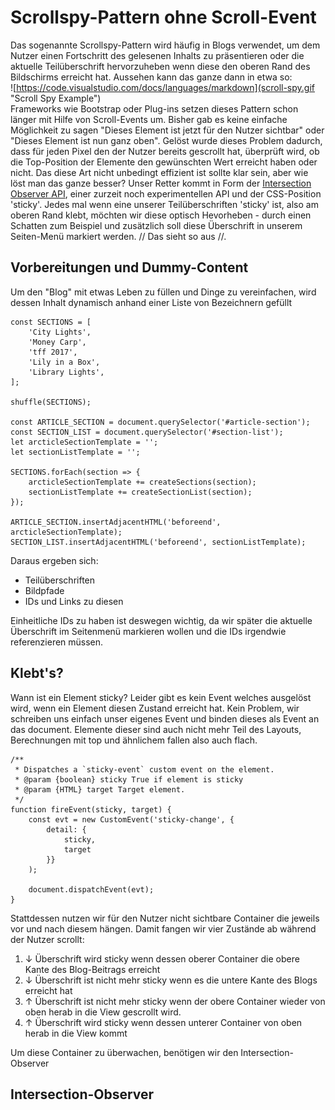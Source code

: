# Scrollspy-Pattern ohne Scroll-Event

Das sogenannte Scrollspy-Pattern wird häufig in Blogs verwendet,
um dem Nutzer einen Fortschritt des gelesenen Inhalts zu präsentieren
oder die aktuelle Teilüberschrift hervorzuheben wenn diese den oberen Rand des Bildschirms erreicht hat.
Aussehen kann das ganze dann in etwa so:<br>
![https://code.visualstudio.com/docs/languages/markdown](scroll-spy.gif "Scroll Spy Example")<br>
Frameworks wie Bootstrap oder Plug-ins setzen dieses Pattern schon länger mit Hilfe von Scroll-Events um.
Bisher gab es keine einfache Möglichkeit zu sagen "Dieses Element ist jetzt für den Nutzer sichtbar"
oder "Dieses Element ist nun ganz oben". Gelöst wurde dieses Problem dadurch, dass für jeden Pixel den der Nutzer bereits gescrollt hat, überprüft wird, ob die Top-Position der Elemente den gewünschten Wert erreicht haben oder nicht.
Das diese Art nicht unbedingt effizient ist sollte klar sein, aber wie löst man das ganze besser?
Unser Retter kommt in Form der [Intersection Observer API](https://developer.mozilla.org/en-US/docs/Web/API/Intersection_Observer_API), einer zurzeit noch experimentellen API und der CSS-Position 'sticky'. Jedes mal wenn eine unserer Teilüberschriften 'sticky' ist, also am oberen Rand klebt, möchten wir diese optisch Hevorheben - durch einen Schatten zum Beispiel und zusätzlich soll diese Überschrift in unserem Seiten-Menü markiert werden. // Das sieht so aus //.

## Vorbereitungen und Dummy-Content
Um den "Blog" mit etwas Leben zu füllen und Dinge zu vereinfachen, wird dessen Inhalt dynamisch anhand einer Liste von Bezeichnern gefüllt
```
const SECTIONS = [
    'City Lights',
    'Money Carp',
    'tff 2017',
    'Lily in a Box',
    'Library Lights',
];

shuffle(SECTIONS);

const ARTICLE_SECTION = document.querySelector('#article-section');
const SECTION_LIST = document.querySelector('#section-list');
let arcticleSectionTemplate = '';
let sectionListTemplate = '';

SECTIONS.forEach(section => {
    arcticleSectionTemplate += createSections(section);
    sectionListTemplate += createSectionList(section);
});

ARTICLE_SECTION.insertAdjacentHTML('beforeend', arcticleSectionTemplate);
SECTION_LIST.insertAdjacentHTML('beforeend', sectionListTemplate);
```
Daraus ergeben sich:
- Teilüberschriften
- Bildpfade
- IDs und Links zu diesen

Einheitliche IDs zu haben ist deswegen wichtig, da wir später die aktuelle Überschrift im Seitenmenü markieren wollen und die IDs irgendwie referenzieren müssen.

## Klebt's?

Wann ist ein Element sticky? Leider gibt es kein Event welches ausgelöst wird, wenn ein Element diesen Zustand erreicht hat.
Kein Problem, wir schreiben uns einfach unser eigenes Event und binden dieses als Event an das document. Elemente dieser sind auch nicht mehr Teil des Layouts, Berechnungen mit top und ähnlichem fallen also auch flach.

```
/**
 * Dispatches a `sticky-event` custom event on the element.
 * @param {boolean} sticky True if element is sticky
 * @param {HTML} target Target element.
 */
function fireEvent(sticky, target) {
    const evt = new CustomEvent('sticky-change', {
        detail: {
            sticky,
            target
        }}
    );

    document.dispatchEvent(evt);
}
```
Stattdessen nutzen wir für den Nutzer nicht sichtbare Container die jeweils vor und nach diesem hängen.
Damit fangen wir vier Zustände ab während der Nutzer scrollt:
1. ↓ Überschrift wird sticky wenn dessen oberer Container die obere Kante des Blog-Beitrags erreicht
2. ↓ Überschrift ist nicht mehr sticky wenn es die untere Kante des Blogs erreicht hat
3. ↑ Überschrift ist nicht mehr sticky wenn der obere Container wieder von oben herab in die View gescrollt wird.
4. ↑ Überschrift wird sticky wenn dessen unterer Container von oben herab in die View kommt

Um diese Container zu überwachen, benötigen wir den Intersection-Observer

## Intersection-Observer
